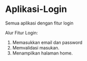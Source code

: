 # Aplikasi-Login
Semua aplikasi dengan fitur login

Alur Fitur Login:
1. Memasukkan email dan password
2. Memvalidasi masukan.
3. Menampilkan halaman home.
